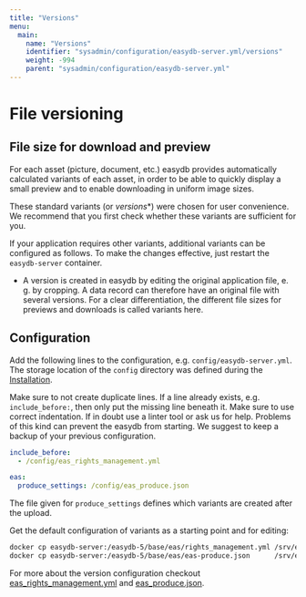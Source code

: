 ```yaml
---
title: "Versions"
menu:
  main:
    name: "Versions"
    identifier: "sysadmin/configuration/easydb-server.yml/versions"
    weight: -994
    parent: "sysadmin/configuration/easydb-server.yml"
---
```


# File versioning

## File size for download and preview

For each asset (picture, document, etc.) easydb provides automatically calculated variants of each asset, in order to be able to quickly display a small preview and to enable downloading in uniform image sizes.

These standard variants (or _versions_*) were chosen for user convenience. We recommend that you first check whether these variants are sufficient for you.

If your application requires other variants, additional variants can be configured as follows. To make the changes effective, just restart the `easydb-server` container.

* A version is created in easydb by editing the original application file, e. g. by cropping. A data record can therefore have an original file with several versions. For a clear differentiation, the different file sizes for previews and downloads is called variants here.

## Configuration

Add the following lines to the configuration, e.g. `config/easydb-server.yml`. The storage location of the `config` directory was defined during the [Installation](../../../installation).

Make sure to not create duplicate lines. If a line already exists, e.g. `include_before:`, then only put the missing line beneath it. Make sure to use correct indentation. If in doubt use a linter tool or ask us for help. Problems of this kind can prevent the easydb from starting. We suggest to keep a backup of your previous configuration.

```yaml
include_before:
  - /config/eas_rights_management.yml

eas:
  produce_settings: /config/eas_produce.json
```

The file given for `produce_settings` defines which variants are created after the upload.

Get the default configuration of variants as a starting point and for editing:

```bash
docker cp easydb-server:/easydb-5/base/eas/rights_management.yml /srv/easydb/config/eas_rights_management.yml
docker cp easydb-server:/easydb-5/base/eas/eas-produce.json      /srv/easydb/config/eas_produce.json
```

For more about the version configuration checkout [eas_rights_management.yml](eas_rights_management.yml) and [eas_produce.json](eas_produce.json).